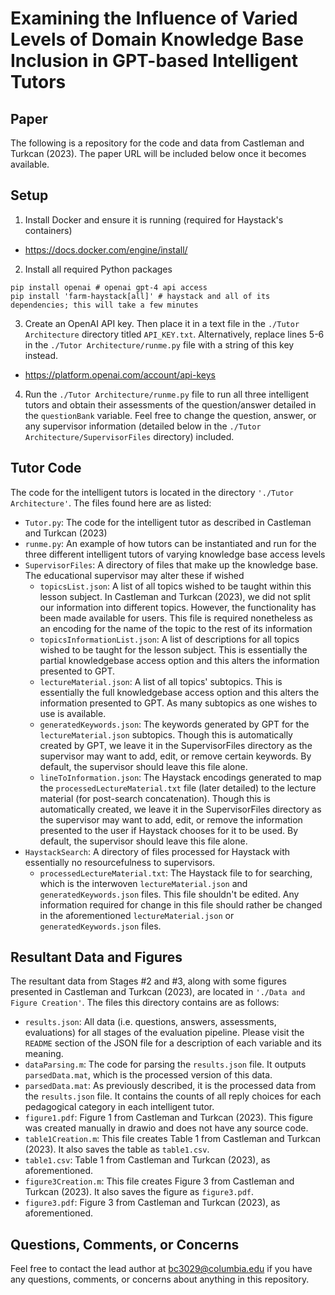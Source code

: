 # Examining the Influence of Varied Levels of Domain Knowledge Base Inclusion in GPT-based Intelligent Tutors

## Paper
The following is a repository for the code and data from Castleman and Turkcan (2023). The paper URL will be included below once it becomes available.

## Setup
1. Install Docker and ensure it is running (required for Haystack's containers)

- https://docs.docker.com/engine/install/

2. Install all required Python packages
```
pip install openai # openai gpt-4 api access
pip install 'farm-haystack[all]' # haystack and all of its dependencies; this will take a few minutes
```

3. Create an OpenAI API key. Then place it in a text file in the `./Tutor Architecture` directory titled `API_KEY.txt`. Alternatively, replace lines 5-6 in the `./Tutor Architecture/runme.py` file with a string of this key instead.

- https://platform.openai.com/account/api-keys

4. Run the `./Tutor Architecture/runme.py` file to run all three intelligent tutors and obtain their assessments of the question/answer detailed in the `questionBank` variable. Feel free to change the question, answer, or any supervisor information (detailed below in the `./Tutor Architecture/SupervisorFiles` directory) included.

## Tutor Code
The code for the intelligent tutors is located in the directory `'./Tutor Architecture'`. The files found here are as listed:

- `Tutor.py`: The code for the intelligent tutor as described in Castleman and Turkcan (2023)
- `runme.py`: An example of how tutors can be instantiated and run for the three different intelligent tutors of varying knowledge base access levels
- `SupervisorFiles`: A directory of files that make up the knowledge base. The educational supervisor may alter these if wished
  - `topicsList.json`: A list of all topics wished to be taught within this lesson subject. In Castleman and Turkcan (2023), we did not split our information into different topics. However, the functionality has been made available for users. This file is required nonetheless as an encoding for the name of the topic to the rest of its information
  - `topicsInformationList.json`: A list of descriptions for all topics wished to be taught for the lesson subject. This is essentially the partial knowledgebase access option and this alters the information presented to GPT.
  - `lectureMaterial.json`: A list of all topics' subtopics. This is essentially the full knowledgebase access option and this alters the information presented to GPT. As many subtopics as one wishes to use is available.
  - `generatedKeywords.json`: The keywords generated by GPT for the `lectureMaterial.json` subtopics. Though this is automatically created by GPT, we leave it in the SupervisorFiles directory as the supervisor may want to add, edit, or remove certain keywords. By default, the supervisor should leave this file alone.
  - `lineToInformation.json`: The Haystack encodings generated to map the `processedLectureMaterial.txt` file (later detailed) to the lecture material (for post-search concatenation). Though this is automatically created, we leave it in the SupervisorFiles directory as the supervisor may want to add, edit, or remove the information presented to the user if Haystack chooses for it to be used. By default, the supervisor should leave this file alone.
- `HaystackSearch`: A directory of files processed for Haystack with essentially no resourcefulness to supervisors.
  - `processedLectureMaterial.txt`: The Haystack file to for searching, which is the interwoven `lectureMaterial.json` and `generatedKeywords.json` files. This file shouldn't be edited. Any information required for change in this file should rather be changed in the aforementioned `lectureMaterial.json` or `generatedKeywords.json` files.


## Resultant Data and Figures
The resultant data from Stages #2 and #3, along with some figures presented in Castleman and Turkcan (2023), are located in `'./Data and Figure Creation'`. The files this directory contains are as follows:

- `results.json`: All data (i.e. questions, answers, assessments, evaluations) for all stages of the evaluation pipeline. Please visit the `README` section of the JSON file for a description of each variable and its meaning.
- `dataParsing.m`: The code for parsing the `results.json` file. It outputs `parsedData.mat`, which is the processed version of this data.
- `parsedData.mat`: As previously described, it is the processed data from the `results.json` file. It contains the counts of all reply choices for each pedagogical category in each intelligent tutor.
- `figure1.pdf`: Figure 1 from Castleman and Turkcan (2023). This figure was created manually in drawio and does not have any source code.
- `table1Creation.m`: This file creates Table 1 from Castleman and Turkcan (2023). It also saves the table as `table1.csv`.
- `table1.csv`: Table 1 from Castleman and Turkcan (2023), as aforementioned.
- `figure3Creation.m`: This file creates Figure 3 from Castleman and Turkcan (2023). It also saves the figure as `figure3.pdf`.
- `figure3.pdf`: Figure 3 from Castleman and Turkcan (2023), as aforementioned.



## Questions, Comments, or Concerns
Feel free to contact the lead author at bc3029@columbia.edu if you have any questions, comments, or concerns about anything in this repository. 
